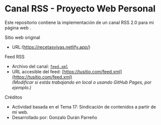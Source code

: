 # Canal RSS - Proyecto Web Personal

Este repositorio contiene la implementación de un canal RSS 2.0 para mi página web .

Sitio web original
- URL:(https://recetasvivas.netlify.app/)

Feed RSS
- Archivo del canal: [`feed.xml`](./feed.xml)
- URL accesible del feed: [https://tusitio.com/feed.xml](https://tusitio.com/feed.xml)  
*(Modificar si estás trabajando en local o usando GitHub Pages, por ejemplo.)*

Créditos
- Actividad basada en el Tema 17: Sindicación de contenidos a partir de mi web.
- Desarrollado por: Gonzalo Durán Parreño

